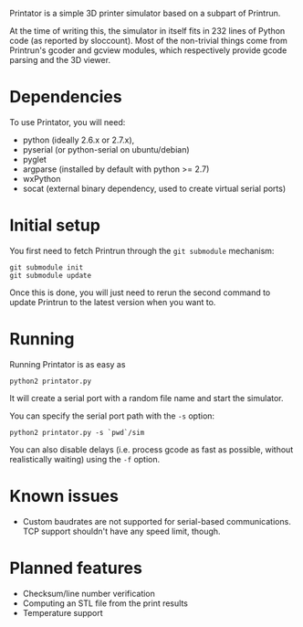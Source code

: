 Printator is a simple 3D printer simulator based on a subpart of Printrun.

At the time of writing this, the simulator in itself fits in 232 lines of
Python code (as reported by sloccount). Most of the non-trivial things come
from Printrun's gcoder and gcview modules, which respectively provide gcode
parsing and the 3D viewer.

# Dependencies

To use Printator, you will need:

  * python (ideally 2.6.x or 2.7.x),
  * pyserial (or python-serial on ubuntu/debian)
  * pyglet
  * argparse (installed by default with python >= 2.7)
  * wxPython
  * socat (external binary dependency, used to create virtual serial ports)

# Initial setup

You first need to fetch Printrun through the `git submodule` mechanism:

    git submodule init
    git submodule update

Once this is done, you will just need to rerun the second command to update
Printrun to the latest version when you want to.

# Running

Running Printator is as easy as

    python2 printator.py

It will create a serial port with a random file name and start the simulator.

You can specify the serial port path with the `-s` option:

    python2 printator.py -s `pwd`/sim

You can also disable delays (i.e. process gcode as fast as possible, without
realistically waiting) using the `-f` option.

# Known issues

- Custom baudrates are not supported for serial-based communications. TCP
  support shouldn't have any speed limit, though.

# Planned features

- Checksum/line number verification
- Computing an STL file from the print results
- Temperature support
